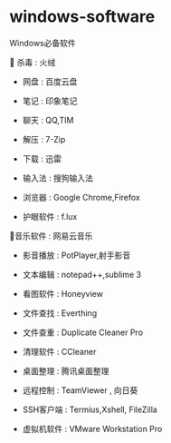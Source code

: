 # windows-software
Windows必备软件

 :lollipop: 杀毒 : 火绒

 * 网盘 : 百度云盘

 * 笔记 : 印象笔记

 * 聊天 : QQ,TIM

 * 解压 : 7-Zip

 * 下载 : 迅雷

 * 输入法 : 搜狗输入法

 * 浏览器 : Google Chrome,Firefox

 * 护眼软件 : f.lux

:musical_note:音乐软件 : 网易云音乐

 * 影音播放 : PotPlayer,射手影音

 * 文本编辑 : notepad++,sublime 3

 * 看图软件 : Honeyview

 * 文件查找 : Everthing 

 * 文件查重 : Duplicate Cleaner Pro

 * 清理软件 : CCleaner

 * 桌面整理 : 腾讯桌面整理

 * 远程控制 : TeamViewer , 向日葵

 * SSH客户端 : Termius,Xshell, FileZilla

 * 虚拟机软件 : VMware Workstation Pro
